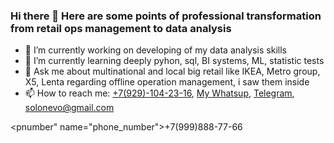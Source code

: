 ### Hi there 👋 Here are some points of professional transformation from retail ops management to data analysis

- 🔭 I’m currently working on developing of my data analysis skills
- 🌱 I’m currently learning deeply pyhon, sql, BI systems, ML, statistic tests
- 💬 Ask me about multinational and local big retail like IKEA, Metro group, X5, Lenta regarding offline operation management, i saw them inside
- 📫 How to reach me: <a href="tel:+79291042316">+7(929)-104-23-16</a>, [My Whatsup](https://wa.me/+79291042316/), [Telegram](https://t.me/Ingamba/), solonevo@gmail.com

<pnumber" name="phone_number">+7(999)888-77-66</p>
